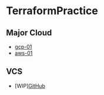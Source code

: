 # TerraformPractice

## Major Cloud

- [gcp-01](MajorCloud/gcp-01)
- [aws-01](MajorCloud/aws-01)


## VCS

- [WIP][GitHub](VCS/GitHub)
